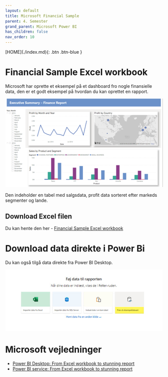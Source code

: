 ```yaml
---
layout: default
title: Microsoft Financial Sample
parent: 4. Semester
grand_parent: Microsoft Power BI
has_children: false
nav_order: 10
---
```


<span class="fs-1">
[HOME](./index.md){: .btn .btn-blue }
</span>

# Financial Sample Excel workbook
Microsoft har oprette et eksempel på et dashboard fro nogle finansielle data, den er et godt eksempel på hvordan du kan oprettet en rapport.

![](./_image/power-bi-excel-formatted-report.png)

Den indeholder en tabel med salgsdata, profit data sorteret efter markeds segmenter og lande.

## Download Excel filen
Du kan hente den her - [Financial Sample Excel workbook](https://go.microsoft.com/fwlink/?LinkID=521962)

# Download data direkte i Power Bi
Du kan også tilgå data direkte fra Power BI Desktop.

![](./_image/sample_data.jpg)

# Microsoft vejledninger
- [Power BI Desktop: From Excel workbook to stunning report](https://learn.microsoft.com/en-us/power-bi/create-reports/desktop-excel-stunning-report)
- [Power BI service: From Excel workbook to stunning report](https://learn.microsoft.com/en-us/power-bi/create-reports/service-from-excel-to-stunning-report)